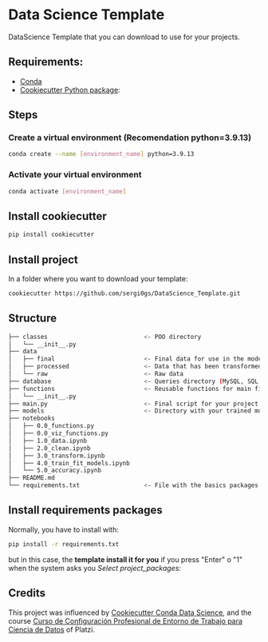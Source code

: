 # Data Science Template
DataScience Template that you can download to use for your projects.

## Requirements:

- [Conda](https://docs.conda.io/projects/conda/en/latest/user-guide/install/download.html)
- [Cookiecutter Python package](http://cookiecutter.readthedocs.org/en/latest/installation.html): 

## Steps
### Create a virtual environment (Recomendation python=3.9.13)
``` bash 
conda create --name [environment_name] python=3.9.13
```
### Activate your virtual environment
``` bash 
conda activate [environment_name] 
```
## Install cookiecutter
``` bash 
pip install cookiecutter
```
## Install project
In a folder where you want to download your template:

```bash
cookiecutter https://github.com/sergi0gs/DataScience_Template.git
```

## Structure
```bash
├── classes                           <- POO directory
│   └── __init__.py
├── data
│   ├── final                         <- Final data for use in the model training
│   ├── processed                     <- Data that has been transformed and cleaned
│   └── raw                           <- Raw data
├── database                          <- Queries directory (MySQL, SQL Server, etc)
├── functions                         <- Reusable functions for main file
│   └── __init__.py
├── main.py                           <- Final script for your project. You can create more if you want to separate process
├── models                            <- Directory with your trained models. Ready to implement
├── notebooks       
│   ├── 0.0_functions.py
│   ├── 0.0_viz_functions.py
│   ├── 1.0_data.ipynb
│   ├── 2.0_clean.ipynb
│   ├── 3.0_transform.ipynb
│   ├── 4.0_train_fit_models.ipynb
│   └── 5.0_accuracy.ipynb
├── README.md
└── requirements.txt                  <- File with the basics packages that you maybe need
```

## Install requirements packages
Normally, you have to install with:
```bash
pip install -r requirements.txt
```
but in this case, the **template install it for you** if you press "Enter" o "1" when the system asks you *Select project_packages:*

## Credits

This project was influenced by [Cookiecutter Conda Data Science](https://github.com/jvelezmagic/cookiecutter-conda-data-sciencee), and the course [Curso de Configuración Profesional de Entorno de Trabajo para Ciencia de Datos](https://github.com/jvelezmagic/cookiecutter-conda-data-science) of Platzi.
